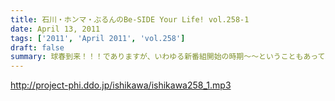 ```yaml
---
title: 石川・ホンマ・ぶるんのBe-SIDE Your Life! vol.258-1
date: April 13, 2011
tags: ['2011', 'April 2011', 'vol.258']
draft: false
summary: 球春到来！！！でありますが、いわゆる新番組開始の時期～～ということもあって珍しく！？ホンマさんは、マジ仕事でちょい遅れての重役出勤です。NAMAE
---
```


http://project-phi.ddo.jp/ishikawa/ishikawa258_1.mp3
